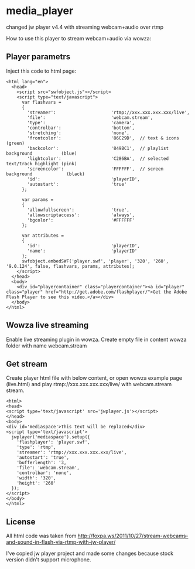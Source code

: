 media_player
============

changed jw player v4.4 with streaming webcam+audio over rtmp

How to use this player to stream webcam+audio via wowza:

## Player parametrs

Inject this code to html page:

	<html lang="en">
	  <head>
		<script src="swfobject.js"></script>
		<script type="text/javascript">
		  var flashvars =
		  {
		    'streamer':                     'rtmp://xxx.xxx.xxx.xxx/live',
		    'file':                         'webcam.stream',
		    'type':                         'camera',
		    'controlbar':                   'bottom',
		    'stretching':                   'none',
		    'frontcolor':                   '86C29D',  // text & icons                  (green)
		    'backcolor':                    '849BC1',  // playlist background           (blue)
		    'lightcolor':                   'C286BA',  // selected text/track highlight (pink)
		    'screencolor':                  'FFFFFF',  // screen background             (black)
		    'id':                           'playerID',
		    'autostart':                    'true'
		  };

		  var params =
		  {
		    'allowfullscreen':              'true',
		    'allowscriptaccess':            'always',
		    'bgcolor':                      '#FFFFFF'
		  };

		  var attributes =
		  {
		    'id':                           'playerID',
		    'name':                         'playerID'
		  };
		  swfobject.embedSWF('player.swf', 'player', '320', '260', '9.0.124', false, flashvars, params, attributes);
		</script>
	  </head>
	  <body>
		<div id="playercontainer" class="playercontainer"><a id="player" class="player" href="http://get.adobe.com/flashplayer/">Get the Adobe Flash Player to see this video.</a></div>
	  </body>
	</html> 

## Wowza live streaming

Enable live streaming plugin in wowza. 
Create empty file in content wowza folder with name webcam.stream

## Get stream

Create player html file with below content, or open wowza example page (live.html) and play rtmp://xxx.xxx.xxx.xxx/live/ with webcam.stream stream.

	<html>
	<head>
	<script type='text/javascript' src='jwplayer.js'></script>
	</head>
	<body>
	<div id='mediaspace'>This text will be replaced</div>
	<script type='text/javascript'>
	  jwplayer('mediaspace').setup({
		'flashplayer': 'player.swf',
		'type': 'rtmp',
		'streamer': 'rtmp://xxx.xxx.xxx.xxx/live',
		'autostart': 'true',
		'bufferlength': '3,
		'file': 'webcam.stream',
		'controlbar': 'none',
		'width': '320',
		'height': '260'
	  });
	</script>
	</body>
	</html>

## License

All html code was taken from http://foxpa.ws/2011/10/27/stream-webcams-and-sound-in-flash-via-rtmp-with-jw-player/

I've copied jw player project and made some changes because stock version didn't support microphone.
